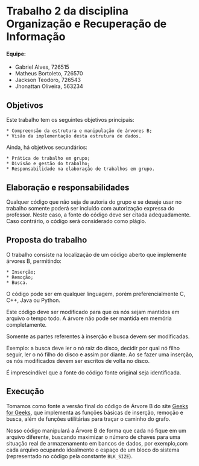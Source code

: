 # Trabalho 2 da disciplina Organização e Recuperação de Informação
#### Equipe:
- Gabriel Alves, 726515
- Matheus Bortoleto, 726570
- Jackson Teodoro, 726543
- Jhonattan Oliveira, 563234

## Objetivos

Este trabalho tem os seguintes objetivos principais:

    * Compreensão da estrutura e manipulação de árvores B;
    * Visão da implementação desta estrutura de dados.

Ainda, há objetivos secundários:

    * Prática de trabalho em grupo;
    * Divisão e gestão do trabalho;
    * Responsabilidade na elaboração de trabalhos em grupo.

## Elaboração e responsabilidades

Qualquer código que não seja de autoria do grupo e se deseje usar no trabalho somente poderá ser incluído com autorização expressa do professor. Neste caso, a fonte do código deve ser citada adequadamente. Caso contrário, o código será considerado como plágio.

## Proposta do trabalho

O trabalho consiste na localização de um código aberto que implemente árvores B, permitindo:

    * Inserção;
    * Remoção;
    * Busca.

O código pode ser em qualquer linguagem, porém preferencialmente C, C++, Java ou Python.

Este código deve ser modificado para que os nós sejam mantidos em arquivo o tempo todo. A árvore não pode ser mantida em memória completamente.

Somente as partes referentes à inserção e busca devem ser modificadas.

Exemplo: a busca deve ler o nó raiz do disco, decidir por qual nó filho seguir, ler o nó filho do disco e assim por diante. Ao se fazer uma inserção, os nós modificados devem ser escritos de volta no disco.

É imprescindível que a fonte do código fonte original seja identificada.

## Execução

Tomamos como fonte a versão final do código de Árvore B do site [Geeks for Geeks](http://www.geeksforgeeks.org/b-tree-set-3delete/), que implementa as funções básicas de inserção, remoção e busca, além de funções utilitárias para traçar o caminho do grafo.

Nosso código manipulará a Árvore B de forma que cada nó fique em um arquivo diferente, buscando maximizar o número de chaves para uma situação real de armazenamento em bancos de dados, por exemplo,com cada arquivo ocupando idealmente o espaço de um bloco do sistema (representado no código pela constante `BLK_SIZE`).
